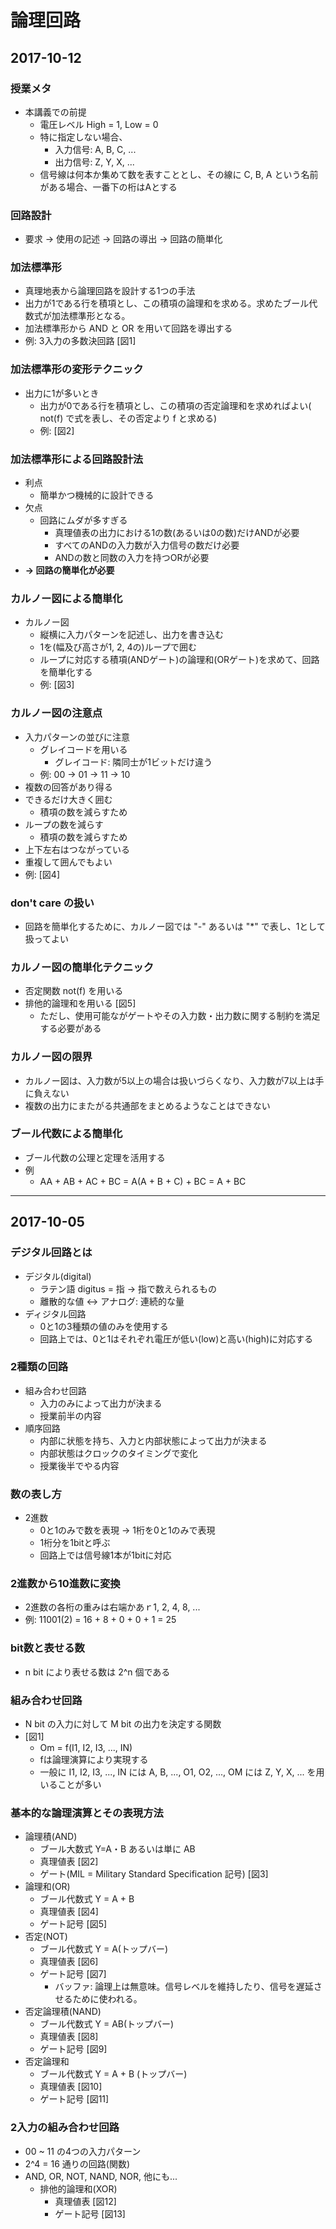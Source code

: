 # 論理回路

## 2017-10-12

### 授業メタ
- 本講義での前提
    - 電圧レベル High = 1, Low = 0
    - 特に指定しない場合、
        - 入力信号: A, B, C, ...
        - 出力信号: Z, Y, X, ...
    - 信号線は何本か集めて数を表すこととし、その線に C, B, A という名前がある場合、一番下の桁はAとする

### 回路設計
- 要求 → 使用の記述 → 回路の導出 → 回路の簡単化

### 加法標準形
- 真理地表から論理回路を設計する1つの手法
- 出力が1である行を積項とし、この積項の論理和を求める。求めたブール代数式が加法標準形となる。
- 加法標準形から AND と OR を用いて回路を導出する
- 例: 3入力の多数決回路 [図1]

### 加法標準形の変形テクニック
- 出力に1が多いとき
    - 出力が0である行を積項とし、この積項の否定論理和を求めればよい( not(f) で式を表し、その否定より f と求める) 
    - 例: [図2]

### 加法標準形による回路設計法
- 利点
    - 簡単かつ機械的に設計できる
- 欠点
    - 回路にムダが多すぎる
        - 真理値表の出力における1の数(あるいは0の数)だけANDが必要
        - すべてのANDの入力数が入力信号の数だけ必要
        - ANDの数と同数の入力を持つORが必要
- **→ 回路の簡単化が必要**

### カルノー図による簡単化
- カルノー図
    - 縦横に入力パターンを記述し、出力を書き込む
    - 1を(幅及び高さが1, 2, 4の)ループで囲む
    - ループに対応する積項(ANDゲート)の論理和(ORゲート)を求めて、回路を簡単化する
    - 例: [図3]

### カルノー図の注意点
- 入力パターンの並びに注意
    - グレイコードを用いる
        - グレイコード: 隣同士が1ビットだけ違う
    - 例: 00 → 01 → 11 → 10
- 複数の回答があり得る
- できるだけ大きく囲む
    - 積項の数を減らすため
- ループの数を減らす
    - 積項の数を減らすため
- 上下左右はつながっている
- 重複して囲んでもよい
- 例: [図4]

### don't care の扱い
- 回路を簡単化するために、カルノー図では "-" あるいは "*" で表し、1として扱ってよい

### カルノー図の簡単化テクニック
- 否定関数 not(f) を用いる
- 排他的論理和を用いる [図5]
    - ただし、使用可能ながゲートやその入力数・出力数に関する制約を満足する必要がある

### カルノー図の限界
- カルノー図は、入力数が5以上の場合は扱いづらくなり、入力数が7以上は手に負えない
- 複数の出力にまたがる共通部をまとめるようなことはできない

### ブール代数による簡単化
- ブール代数の公理と定理を活用する
- 例
    - AA + AB + AC + BC = A(A + B + C) + BC = A + BC

---
## 2017-10-05

### デジタル回路とは
* デジタル(digital)
    * ラテン語 digitus = 指 -> 指で数えられるもの
    * 離散的な値 <-> アナログ: 連続的な量
* ディジタル回路
    * 0と1の3種類の値のみを使用する
    * 回路上では、0と1はそれぞれ電圧が低い(low)と高い(high)に対応する

### 2種類の回路
* 組み合わせ回路
    * 入力のみによって出力が決まる
    * 授業前半の内容
* 順序回路
    * 内部に状態を持ち、入力と内部状態によって出力が決まる
    * 内部状態はクロックのタイミングで変化
    * 授業後半でやる内容

### 数の表し方
* 2進数
    * 0と1のみで数を表現 -> 1桁を0と1のみで表現
    * 1桁分を1bitと呼ぶ
    * 回路上では信号線1本が1bitに対応

### 2進数から10進数に変換
* 2進数の各桁の重みは右端かあｒ1, 2, 4, 8, ...
* 例: 11001(2) = 16 + 8 + 0 + 0 + 1 = 25

### bit数と表せる数
* n bit により表せる数は 2^n 個である

### 組み合わせ回路
* N bit の入力に対して M bit の出力を決定する関数
* [図1]
    * Om = f(I1, I2, I3, ..., IN)
    * fは論理演算により実現する
    * 一般に I1, I2, I3, ..., IN には A, B, ..., O1, O2, ..., OM には Z, Y, X, ... を用いることが多い

### 基本的な論理演算とその表現方法
* 論理積(AND)
    * ブール大数式 Y=A・B あるいは単に AB
    * 真理値表 [図2]
    * ゲート(MIL = Military Standard Specification 記号) [図3]
* 論理和(OR)
    * ブール代数式 Y = A + B
    * 真理値表 [図4]
    * ゲート記号 [図5]
* 否定(NOT)
    * ブール代数式 Y = A(トップバー)
    * 真理値表 [図6]
    * ゲート記号 [図7]
        * バッファ: 論理上は無意味。信号レベルを維持したり、信号を遅延させるために使われる。
* 否定論理積(NAND)
    * ブール代数式 Y = AB(トップバー)
    * 真理値表 [図8]
    * ゲート記号 [図9]
* 否定論理和
    * ブール代数式 Y = A + B (トップバー)
    * 真理値表 [図10]
    * ゲート記号 [図11]

### 2入力の組み合わせ回路 
* 00 ~ 11 の4つの入力パターン
* 2^4 = 16 通りの回路(関数)
* AND, OR, NOT, NAND, NOR, 他にも...
    * 排他的論理和(XOR)
        * 真理値表 [図12]
        * ゲート記号 [図13]
